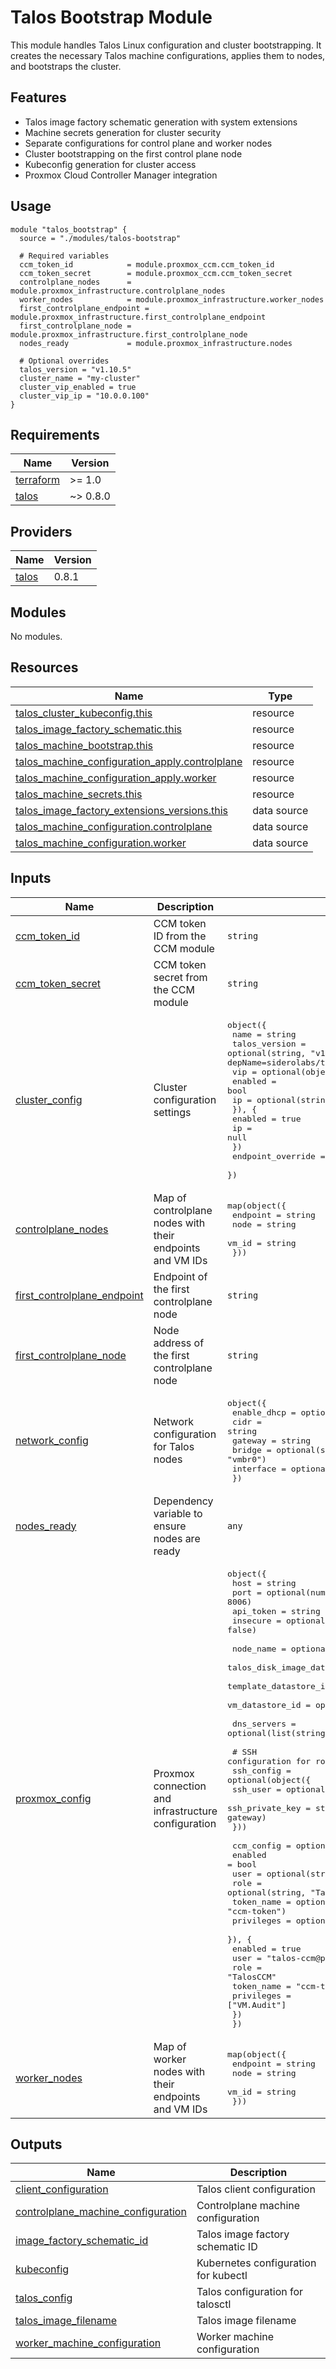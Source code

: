 # Talos Bootstrap Module

This module handles Talos Linux configuration and cluster bootstrapping. It creates the necessary Talos machine configurations, applies them to nodes, and bootstraps the cluster.

## Features

- Talos image factory schematic generation with system extensions
- Machine secrets generation for cluster security
- Separate configurations for control plane and worker nodes
- Cluster bootstrapping on the first control plane node
- Kubeconfig generation for cluster access
- Proxmox Cloud Controller Manager integration

## Usage

```hcl
module "talos_bootstrap" {
  source = "./modules/talos-bootstrap"

  # Required variables
  ccm_token_id            = module.proxmox_ccm.ccm_token_id
  ccm_token_secret        = module.proxmox_ccm.ccm_token_secret
  controlplane_nodes      = module.proxmox_infrastructure.controlplane_nodes
  worker_nodes            = module.proxmox_infrastructure.worker_nodes
  first_controlplane_endpoint = module.proxmox_infrastructure.first_controlplane_endpoint
  first_controlplane_node = module.proxmox_infrastructure.first_controlplane_node
  nodes_ready             = module.proxmox_infrastructure.nodes

  # Optional overrides
  talos_version = "v1.10.5"
  cluster_name = "my-cluster"
  cluster_vip_enabled = true
  cluster_vip_ip = "10.0.0.100"
}
```

<!-- BEGIN_TF_DOCS -->
## Requirements

| Name | Version |
|------|---------|
| <a name="requirement_terraform"></a> [terraform](#requirement\_terraform) | >= 1.0 |
| <a name="requirement_talos"></a> [talos](#requirement\_talos) | ~> 0.8.0 |

## Providers

| Name | Version |
|------|---------|
| <a name="provider_talos"></a> [talos](#provider\_talos) | 0.8.1 |

## Modules

No modules.

## Resources

| Name | Type |
|------|------|
| [talos_cluster_kubeconfig.this](https://registry.terraform.io/providers/siderolabs/talos/latest/docs/resources/cluster_kubeconfig) | resource |
| [talos_image_factory_schematic.this](https://registry.terraform.io/providers/siderolabs/talos/latest/docs/resources/image_factory_schematic) | resource |
| [talos_machine_bootstrap.this](https://registry.terraform.io/providers/siderolabs/talos/latest/docs/resources/machine_bootstrap) | resource |
| [talos_machine_configuration_apply.controlplane](https://registry.terraform.io/providers/siderolabs/talos/latest/docs/resources/machine_configuration_apply) | resource |
| [talos_machine_configuration_apply.worker](https://registry.terraform.io/providers/siderolabs/talos/latest/docs/resources/machine_configuration_apply) | resource |
| [talos_machine_secrets.this](https://registry.terraform.io/providers/siderolabs/talos/latest/docs/resources/machine_secrets) | resource |
| [talos_image_factory_extensions_versions.this](https://registry.terraform.io/providers/siderolabs/talos/latest/docs/data-sources/image_factory_extensions_versions) | data source |
| [talos_machine_configuration.controlplane](https://registry.terraform.io/providers/siderolabs/talos/latest/docs/data-sources/machine_configuration) | data source |
| [talos_machine_configuration.worker](https://registry.terraform.io/providers/siderolabs/talos/latest/docs/data-sources/machine_configuration) | data source |

## Inputs

| Name | Description | Type | Default | Required |
|------|-------------|------|---------|:--------:|
| <a name="input_ccm_token_id"></a> [ccm\_token\_id](#input\_ccm\_token\_id) | CCM token ID from the CCM module | `string` | `""` | no |
| <a name="input_ccm_token_secret"></a> [ccm\_token\_secret](#input\_ccm\_token\_secret) | CCM token secret from the CCM module | `string` | `""` | no |
| <a name="input_cluster_config"></a> [cluster\_config](#input\_cluster\_config) | Cluster configuration settings | <pre>object({<br/>    name          = string<br/>    talos_version = optional(string, "v1.10.5") # renovate: datasource=github-releases depName=siderolabs/talos<br/>    vip = optional(object({<br/>      enabled = bool<br/>      ip      = optional(string)<br/>      }), {<br/>      enabled = true<br/>      ip      = null<br/>    })<br/>    endpoint_override = optional(string)<br/>  })</pre> | n/a | yes |
| <a name="input_controlplane_nodes"></a> [controlplane\_nodes](#input\_controlplane\_nodes) | Map of controlplane nodes with their endpoints and VM IDs | <pre>map(object({<br/>    endpoint = string<br/>    node     = string<br/>    vm_id    = string<br/>  }))</pre> | n/a | yes |
| <a name="input_first_controlplane_endpoint"></a> [first\_controlplane\_endpoint](#input\_first\_controlplane\_endpoint) | Endpoint of the first controlplane node | `string` | n/a | yes |
| <a name="input_first_controlplane_node"></a> [first\_controlplane\_node](#input\_first\_controlplane\_node) | Node address of the first controlplane node | `string` | n/a | yes |
| <a name="input_network_config"></a> [network\_config](#input\_network\_config) | Network configuration for Talos nodes | <pre>object({<br/>    enable_dhcp = optional(bool, false)<br/>    cidr        = string<br/>    gateway     = string<br/>    bridge      = optional(string, "vmbr0")<br/>    interface   = optional(string, "eth0")<br/>  })</pre> | n/a | yes |
| <a name="input_nodes_ready"></a> [nodes\_ready](#input\_nodes\_ready) | Dependency variable to ensure nodes are ready | `any` | `null` | no |
| <a name="input_proxmox_config"></a> [proxmox\_config](#input\_proxmox\_config) | Proxmox connection and infrastructure configuration | <pre>object({<br/>    host      = string<br/>    port      = optional(number, 8006)<br/>    api_token = string<br/>    insecure  = optional(bool, false)<br/><br/>    node_name                     = optional(string, "pve")<br/>    talos_disk_image_datastore_id = optional(string, "local")<br/>    template_datastore_id         = optional(string, "local-lvm")<br/>    vm_datastore_id               = optional(string, "local-lvm")<br/><br/>    dns_servers = optional(list(string), ["1.1.1.1", "8.8.8.8"])<br/><br/>    # SSH configuration for routing setup (optional)<br/>    ssh_config = optional(object({<br/>      ssh_user        = optional(string, "root")<br/>      ssh_private_key = string # Path to SSH private key (required for NAT gateway)<br/>    }))<br/><br/>    ccm_config = optional(object({<br/>      enabled    = bool<br/>      user       = optional(string, "talos-ccm@pve")<br/>      role       = optional(string, "TalosCCM")<br/>      token_name = optional(string, "ccm-token")<br/>      privileges = optional(list(string), ["VM.Audit"])<br/>      }), {<br/>      enabled    = true<br/>      user       = "talos-ccm@pve"<br/>      role       = "TalosCCM"<br/>      token_name = "ccm-token"<br/>      privileges = ["VM.Audit"]<br/>    })<br/>  })</pre> | n/a | yes |
| <a name="input_worker_nodes"></a> [worker\_nodes](#input\_worker\_nodes) | Map of worker nodes with their endpoints and VM IDs | <pre>map(object({<br/>    endpoint = string<br/>    node     = string<br/>    vm_id    = string<br/>  }))</pre> | n/a | yes |

## Outputs

| Name | Description |
|------|-------------|
| <a name="output_client_configuration"></a> [client\_configuration](#output\_client\_configuration) | Talos client configuration |
| <a name="output_controlplane_machine_configuration"></a> [controlplane\_machine\_configuration](#output\_controlplane\_machine\_configuration) | Controlplane machine configuration |
| <a name="output_image_factory_schematic_id"></a> [image\_factory\_schematic\_id](#output\_image\_factory\_schematic\_id) | Talos image factory schematic ID |
| <a name="output_kubeconfig"></a> [kubeconfig](#output\_kubeconfig) | Kubernetes configuration for kubectl |
| <a name="output_talos_config"></a> [talos\_config](#output\_talos\_config) | Talos configuration for talosctl |
| <a name="output_talos_image_filename"></a> [talos\_image\_filename](#output\_talos\_image\_filename) | Talos image filename |
| <a name="output_worker_machine_configuration"></a> [worker\_machine\_configuration](#output\_worker\_machine\_configuration) | Worker machine configuration |
<!-- END_TF_DOCS -->
